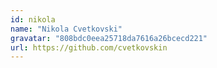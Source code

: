 ```yaml
---
id: nikola
name: "Nikola Cvetkovski"
gravatar: "808bdc0eea25718da7616a26bcecd221" 
url: https://github.com/cvetkovskin
---
```


